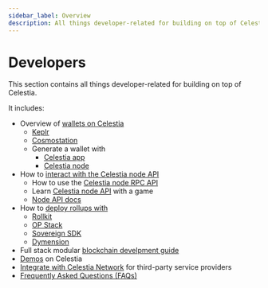 ```yaml
---
sidebar_label: Overview
description: All things developer-related for building on top of Celestia.
---
```


# Developers

This section contains all things developer-related for building on top
of Celestia.

It includes:

* Overview of [wallets on Celestia](../../developers/wallets/)
  * [Keplr](../../developers/keplr/)
  * [Cosmostation](../../developers/cosmostation/)
  * Generate a wallet with
    * [Celestia app](../../developers/celestia-app-wallet/)
    * [Celestia node](../../developers/celestia-node-key/)
* How to [interact with the Celestia node API](../../developers/node-api/)
  * How to use the [Celestia node RPC API](../../developers/node-tutorial/)
  * Learn [Celestia node API](../../developers/prompt-scavenger/) with a game
  * [Node API docs](https://node-rpc-docs.celestia.org/)
* How to [deploy rollups with](../../category/deploy-a-rollup/)
  * [Rollkit](../../developers/rollkit/)
  * [OP Stack](../../category/optimism/)
  * [Sovereign SDK](https://github.com/Sovereign-Labs/sovereign-sdk/tree/stable/examples/demo-rollup#demo-rollup)
  * [Dymension](https://dymension.xyz/)
* Full stack modular [blockchain develpment guide](../../developers/full-stack-modular-development-guide/)
* [Demos](../../developers/demos/) on Celestia
* [Integrate with Celestia Network](../../developers/integrate-celestia/) for third-party service providers
* [Frequently Asked Questions (FAQs)](../../developers/faqs/)

